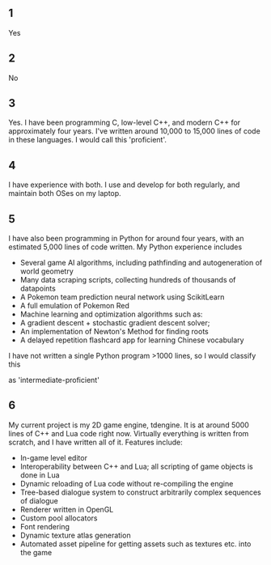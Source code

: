 ## 1
Yes

## 2
No

## 3
Yes. I have been programming C, low-level C++, and modern C++ for
approximately four years. I've written around 10,000 to 15,000 lines of code in
these languages. I would call this 'proficient'.

## 4
I have experience with both. I use and develop for both regularly, and
maintain both OSes on my laptop.

## 5
I have also been programming in Python for around four years, with an
estimated 5,000 lines of code written. My Python experience includes
- Several game AI algorithms, including pathfinding and autogeneration of world
geometry
- Many data scraping scripts, collecting hundreds of thousands of datapoints
- A Pokemon team prediction neural network using ScikitLearn
- A full emulation of Pokemon Red
- Machine learning and optimization algorithms such as:
- A gradient descent + stochastic gradient descent solver;
- An implementation of Newton's Method for finding roots
- A delayed repetition flashcard app for learning Chinese vocabulary

I have not written a single Python program >1000 lines, so I would classify this

as 'intermediate-proficient'

## 6
My current project is my 2D game engine, tdengine. It is at around 5000 lines
of C++ and Lua code right now. Virtually everything is written from scratch, and
I have written all of it. Features include:
- In-game level editor
- Interoperability between C++ and Lua; all scripting of game objects is done in
Lua
- Dynamic reloading of Lua code without re-compiling the engine
- Tree-based dialogue system to construct arbitrarily complex sequences of
dialogue
- Renderer written in OpenGL
- Custom pool allocators
- Font rendering
- Dynamic texture atlas generation
- Automated asset pipeline for getting assets such as textures etc. into the game
